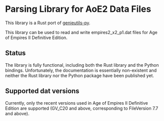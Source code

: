 # Parsing Library for AoE2 Data Files

This library is a Rust port of [genieutils-py](https://github.com/siegeEngineers/genieutils-py/).

This library can be used to read and write empires2_x2_p1.dat files for Age of Empires II Definitive Edition.

## Status

The library is fully functional, including both the Rust library and the Python bindings.
Unfortunately, the documentation is essentially non-existent and neither the Rust library nor the Python package have been published yet.

## Supported dat versions

Currently, only the recent versions used in Age of Empires II Definitive Edition are supported (GV_C20 and above, corresponding to FileVersion 7.7 and above).
